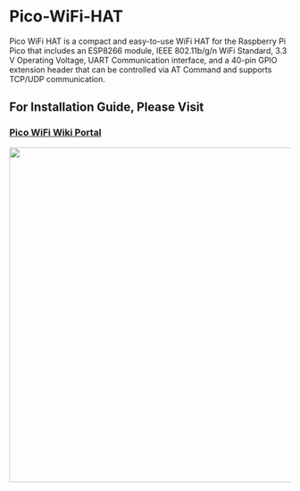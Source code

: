 # Pico-WiFi-HAT

Pico WiFi HAT is a compact and easy-to-use WiFi HAT for the Raspberry Pi Pico that includes an ESP8266 module, IEEE 802.11b/g/n WiFi Standard, 3.3 V Operating Voltage, UART Communication interface, and a 40-pin GPIO extension header that can be controlled via AT Command and supports TCP/UDP communication.

## For Installation Guide, Please Visit 

### <a href="https://learn.sb-components.co.uk/Pico-wifi-HAT" > Pico WiFi Wiki Portal </a>

<img src="https://cdn.shopify.com/s/files/1/1217/2104/products/PicoWiFiHAt_900x.png" height="600" width="600" >

